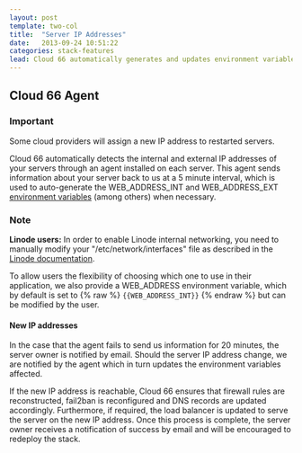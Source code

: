 ```yaml
---
layout: post
template: two-col
title:  "Server IP Addresses"
date:   2013-09-24 10:51:22
categories: stack-features
lead: Cloud 66 automatically generates and updates environment variables for your server IP addresses
---
```



## Cloud 66 Agent
<div class="notice">
    <h3>Important</h3>
    <p>Some cloud providers will assign a new IP address to restarted servers.</p>
</div>

Cloud 66 automatically detects the internal and external IP addresses of your servers through an agent installed on each server. This agent sends information about your server back to us at a 5 minute interval, which is used to auto-generate the WEB&#95;ADDRESS&#95;INT and WEB&#95;ADDRESS&#95;EXT [environment variables](/stack-features/auto-generated-env-vars.html) (among others) when necessary.

<div class="notice">
    <h3>Note</h3>
    <p><b>Linode users:</b> In order to enable Linode internal networking, you need to manually modify your "/etc/network/interfaces" file as described in the <a href="https://library.linode.com/networking/configuring-static-ip-interfaces">Linode documentation</a>.</p>
</div>

To allow users the flexibility of choosing which one to use in their application, we also provide a WEB&#95;ADDRESS environment variable, which by default is set to {% raw %} `{{WEB_ADDRESS_INT}}` {% endraw %} but can be modified by the user.

#### New IP addresses


In the case that the agent fails to send us information for 20 minutes, the server owner is notified by email. Should the server IP address change, we are notified by the agent which in turn updates the environment variables affected.

If the new IP address is reachable, Cloud 66 ensures that firewall rules are reconstructed, fail2ban is reconfigured and DNS records are updated accordingly. Furthermore, if required, the load balancer is updated to serve the server on the new IP address. Once this process is complete, the server owner receives a notification of success by email and will be encouraged to redeploy the stack.